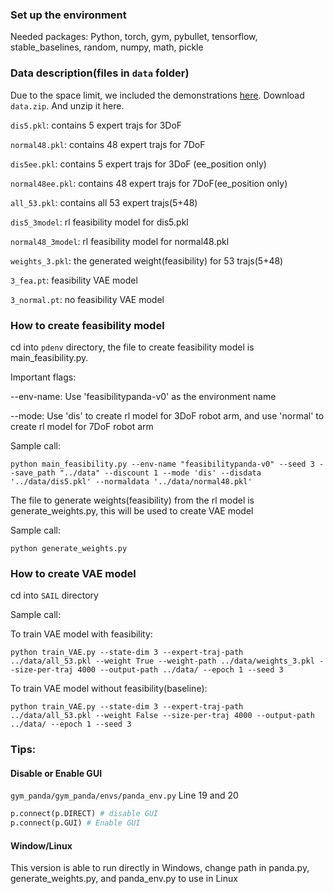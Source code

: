 ### Set up the environment

Needed packages: Python, torch, gym, pybullet, tensorflow, stable_baselines, random, numpy, math, pickle

### Data description(files in `data` folder)

Due to the space limit, we included the demonstrations [here](https://drive.google.com/drive/folders/1j7pHoRbdBvxZDfCSVROpVFbtVldbERie?usp=sharing). Download `data.zip`. And unzip it here.

`dis5.pkl`: contains 5 expert trajs for 3DoF

`normal48.pkl`: contains 48 expert trajs for 7DoF

`dis5ee.pkl`: contains 5 expert trajs for 3DoF (ee_position only)

`normal48ee.pkl`: contains 48 expert trajs for 7DoF(ee_position only)

`all_53.pkl`: contains all 53 expert trajs(5+48)

`dis5_3model`: rl feasibility model for dis5.pkl

`normal48_3model`: rl feasibility model for normal48.pkl

`weights_3.pkl`: the generated weight(feasibility) for 53 trajs(5+48)

`3_fea.pt`: feasibility VAE model

`3_normal.pt`: no feasibility VAE model

### How to create feasibility model
cd into `pdenv` directory, the file to create feasibility model is main_feasibility.py.

Important flags:

--env-name: Use 'feasibilitypanda-v0' as the environment name

--mode: Use 'dis' to create rl model for 3DoF robot arm, and use 'normal' to create rl model for 7DoF robot arm


Sample call:

`python main_feasibility.py --env-name "feasibilitypanda-v0" --seed 3 --save_path "../data" --discount 1 --mode 'dis' --disdata '../data/dis5.pkl' --normaldata '../data/normal48.pkl'`

The file to generate weights(feasibility) from the rl model is generate_weights.py, this will be used to create VAE model

Sample call:

`python generate_weights.py`

### How to create VAE model
cd into `SAIL` directory

Sample call:

To train VAE model with feasibility:

`python train_VAE.py --state-dim 3 --expert-traj-path ../data/all_53.pkl --weight True --weight-path ../data/weights_3.pkl --size-per-traj 4000 --output-path ../data/ --epoch 1 --seed 3`

To train VAE model without feasibility(baseline):

`python train_VAE.py --state-dim 3 --expert-traj-path ../data/all_53.pkl --weight False --size-per-traj 4000 --output-path ../data/ --epoch 1 --seed 3`

### Tips:

#### Disable or Enable GUI
`gym_panda/gym_panda/envs/panda_env.py` Line 19 and 20
```python
p.connect(p.DIRECT) # disable GUI
p.connect(p.GUI) # Enable GUI
```

#### Window/Linux
This version is able to run directly in Windows, change path in panda.py, generate_weights.py, and panda_env.py to use in Linux




